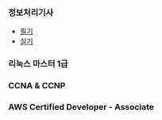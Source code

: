 ### 정보처리기사
- [필기](https://github.com/conf312/concept-description/blob/master/certificate/%EC%A0%95%EB%B3%B4%EC%B2%98%EB%A6%AC%EA%B8%B0%EC%82%AC/%ED%95%84%EA%B8%B0.md)
- [실기](https://github.com/conf312/concept-description/blob/master/certificate/%EC%A0%95%EB%B3%B4%EC%B2%98%EB%A6%AC%EA%B8%B0%EC%82%AC/%EC%8B%A4%EA%B8%B0.md)
### 리눅스 마스터 1급
### CCNA & CCNP
### AWS Certified Developer - Associate
